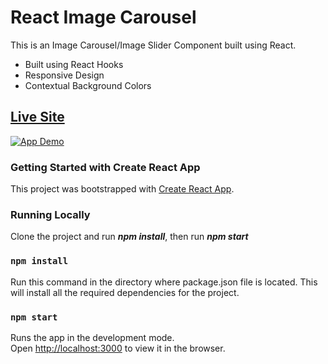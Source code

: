 # React Image Carousel

This is an Image Carousel/Image Slider Component built using React.

- Built using React Hooks
- Responsive Design
- Contextual Background Colors

## **[Live Site](https://react-image-carousel-v1.netlify.app/)**

[![App Demo](./public/demo.gif)](https://react-image-carousel-v1.netlify.app/)

### Getting Started with Create React App

This project was bootstrapped with [Create React App](https://github.com/facebook/create-react-app).

### Running Locally

Clone the project and run **_npm install_**, then run **_npm start_**

### `npm install`

Run this command in the directory where package.json file is located. This will install all the required dependencies for the project.

### `npm start`

Runs the app in the development mode.\
Open [http://localhost:3000](http://localhost:3000) to view it in the browser.
